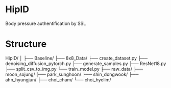 # HipID
Body pressure authentification by SSL

# Structure
HipID/
│
├── Baseline/
  ├── 8x8_Data/
    ├── create_dataset.py
    ├── denoising_diffusion_pytorch.py
    ├── generate_samples.py
    ├── ResNet18.py
    ├── split_csv_to_img.py
    └── train_model.py
├── raw_data/
├── moon_sojung/
├── park_sunghoon/
├── shin_dongwook/
├── ahn_hyungjun/
├── choi_cham/
└── choi_hyelim/
